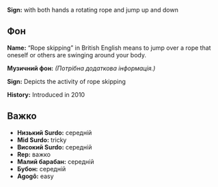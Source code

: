 **Sign:** with both hands a rotating rope and jump up and down

## Фон

**Name:** “Rope skipping” in British English means to jump over a rope that
oneself or others are swinging around your body.

**Музичний фон:** *(Потрібна додаткова інформація.)*

**Sign:** Depicts the activity of rope skipping

**History:** Introduced in 2010

## Важко

* **Низький Surdo:** середній
* **Mid Surdo:** tricky
* **Високий Surdo:** середній
* **Rep:** важко
* **Малий барабан:** середній
* **Бубон:** середній
* **Agogô:** easy
